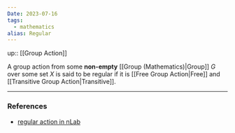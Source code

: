 ```yaml
---
Date: 2023-07-16
tags:
  - mathematics
alias: Regular
---
```

up:: [[Group Action]]

A group action from some **non-empty** [[Group (Mathematics)|Group]] $G$ over some set $X$ is said to be regular if it is [[Free Group Action|Free]] and [[Transitive Group Action|Transitive]]. 

---
### References
- [regular action in nLab](https://ncatlab.org/nlab/show/regular+action)